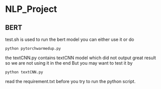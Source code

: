 # NLP_Project
## BERT
test.sh is used to run the bert model you can either use it or do 
```
python pytorchwarmedup.py
```
the textCNN.py contains textCNN model which did not output great result so we are not using it in the end
But you may want to test it by 
```
python textCNN.py
```
read the requirement.txt before you try to run the python script.
